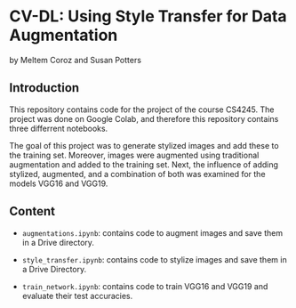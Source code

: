 # CV-DL: Using Style Transfer for Data Augmentation
by Meltem Coroz and Susan Potters 

## Introduction
This repository contains code for the project of the course CS4245. The project was done on Google Colab, and therefore this repository contains three differrent notebooks.

The goal of this project was to generate stylized images and add these to the training set. Moreover, images were augmented using traditional augmentation and added to the training set. Next, the influence of adding stylized, augmented, and a combination of both was examined for the models VGG16 and VGG19. 

## Content

- `augmentations.ipynb`: contains code to augment images and save them in a Drive directory.

- `style_transfer.ipynb`: contains code to stylize images and save them in a Drive Directory.

- `train_network.ipynb`: contains code to train VGG16 and VGG19 and evaluate their test accuracies.




